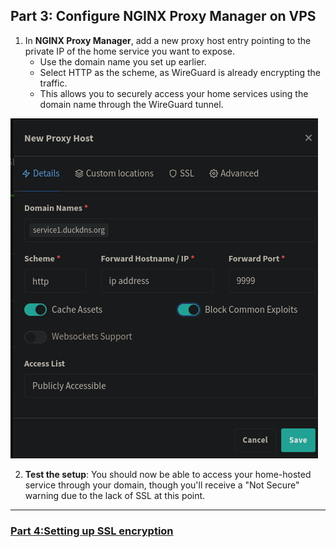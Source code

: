 ## Part 3: Configure NGINX Proxy Manager on VPS

1. In **NGINX Proxy Manager**, add a new proxy host entry pointing to the private IP of the home service you want to expose.
   - Use the domain name you set up earlier.
   - Select HTTP as the scheme, as WireGuard is already encrypting the traffic.
   - This allows you to securely access your home services using the domain name through the WireGuard tunnel.

![sample proxy host entry](assets/Screenshotfrom2024-09-1420-24-21.png "Sample proxy host entry")

2. **Test the setup**: You should now be able to access your home-hosted service through your domain, though you'll receive a "Not Secure" warning due to the lack of SSL at this point.

---

### [Part 4:Setting up SSL encryption](setting_ssl.md)
